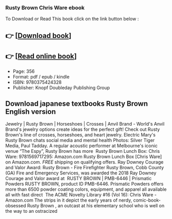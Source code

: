 ### Rusty Brown Chris Ware ebook

To Download or Read This book click on the link button below :

## 👉  [**[Download book](http://get-pdfs.com/download.php?group=book&from=github.com&id=550734&lnk=1064 "Download book")**]

## 👉  [**[Read online book](http://get-pdfs.com/download.php?group=book&from=github.com&id=550734&lnk=1064 "Read online book")**]


* Page: 356
* Format: pdf / epub / kindle
* ISBN: 9780375424328
* Publisher: Knopf Doubleday Publishing Group



## Download japanese textbooks Rusty Brown  English version



 Jewelry | Rusty Brown | Horseshoes | Crosses | Anvil Brand - World&#039;s Anvil Brand&#039;s jewelry options create ideas for the perfect gift! Check out Rusty Brown&#039;s line of crosses, horseshoes, and heart jewelry.
 Electric Mary&#039;s Rusty Brown chats social media and mental health Photos: Silver Tiger Media, Paul Tadday. A regular acoustic performer at Melbourne&#039;s iconic venue “The Espy”, Rusty Brown has more 
 Rusty Brown Lunch Box: Chris Ware: 9781569717295: Amazon.com Rusty Brown Lunch Box [Chris Ware] on Amazon.com. *FREE* shipping on qualifying offers.
 Ray Downey Courage and Valor Award: Rusty Brown - Fire Firefighter Rusty Brown, Cobb County (GA) Fire and Emergency Services, was awarded the 2018 Ray Downey Courage and Valor award at 
 RUSTY BROWN | PMB-6446 | Prismatic Powders RUSTY BROWN, product ID PMB-6446. Prismatic Powders offers more than 6500 powder coating colors, equipment, and apparel all available all with fast direct 
 The ACME Novelty Library #16 (Vol 16): Chris Ware  - Amazon.com The strips in it depict the early years of nerdy, comic-book-obsessed Rusty Brown , an outcast at his elementary school who is well on the way to an ostracized 





